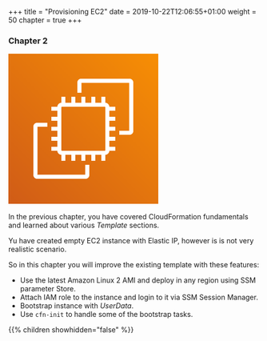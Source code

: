 +++
title = "Provisioning EC2"
date = 2019-10-22T12:06:55+01:00
weight = 50
chapter = true
+++

### Chapter 2

![](./ec2-1.png)

In the previous chapter, you have covered CloudFormation fundamentals and learned about various _Template_ sections.

Yu have created empty EC2 instance with Elastic IP, however is is not very realistic scenario.

So in this chapter you will improve the existing template with these features:

+ Use the latest Amazon Linux 2 AMI and deploy in any region using SSM parameter Store.
+ Attach IAM role to the instance and login to it via SSM Session Manager.
+ Bootstrap instance with _UserData_.
+ Use `cfn-init` to handle some of the bootstrap tasks.

{{% children showhidden="false" %}}